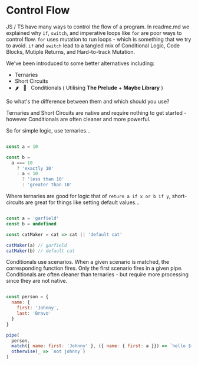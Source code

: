 # Control Flow

JS / TS have many ways to control the flow of a program. In readme.md we explained why `if`, `switch`, and imperative loops like `for` are poor ways to control flow. `for` uses mutation to run loops - which is something that we try to avoid. `if` and `switch` lead to a tangled mix of Conditional Logic, Code Blocks, Mutiple Returns, and Hard-to-track Mutation.

We've been introduced to some better alternatives including:

- Ternaries
- Short Circuits
- 🌶️  &nbsp; 🧩 &nbsp; Conditionals ( Utilising **The Prelude** + **Maybe Library** )

So what's the difference between them and which should you use?

Ternaries and Short Circuits are native and require nothing to get started - however Conditionals are often cleaner and more powerful.

So for simple logic, use ternaries...

```javascript

const a = 10

const b =
  a === 10
    ? 'exactly 10'
    : a < 10
      ? 'less than 10'
      : 'greater than 10'
```

Where ternaries are good for logic that of `return a if x or b if y`, short-circuits are great for things like setting default values...

```javascript

const a = 'garfield'
const b = undefined

const catMaker = cat => cat || 'default cat'

catMaker(a) // garfield
catMaker(b) // default cat

```

Conditionals use scenarios. When a given scenario is matched, the corresponding function fires. Only the first scenario fires in a given pipe.
Conditionals are often cleaner than ternaries - but require more processing since they are not native.

```javascript

const person = {
  name: {
    first: 'Johnny',
    last: 'Bravo'
  }
}

pipe(
  person,
  match({ name: first: 'Johnny' }, ({ name: { first: a }}) => `hello ${a}`),
  otherwise(_ => `not johnny`)
)
```

